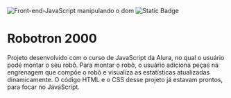 ![Front-end-JavaScript manipulando o dom](https://github.com/CamilaSah/alura-robotron/assets/128820692/093dd1a9-8ba7-43ae-8b7c-5cffa35da9f4)
![Static Badge](https://img.shields.io/badge/Status-Em%20andamento-%2391DCFF)

# Robotron 2000
Projeto desenvolvido com o curso de JavaScript da Alura, no qual o usuário pode montar o seu robô. Para montar o robô, o usuário adiciona peças na engrenagem que compõe o robô e visualiza as estatísticas atualizadas dinamicamente. O código HTML e o CSS desse projeto já estavam prontos, para focar no JavaScript.


